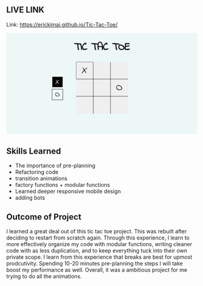 ## LIVE LINK

Link: https://erickimai.github.io/Tic-Tac-Toe/

![alt text](https://github.com/erickimai/Tic-Tac-Toe/blob/main/sample.png)

## Skills Learned

- The importance of pre-planning
- Refactoring code
- transition animations
- factory functions + modular functions
- Learned deeper responsive mobile design
- adding bots

## Outcome of Project

I learned a great deal out of this tic tac toe project. This was rebuilt after deciding to restart from scratch again. Through this experience, I learn to more effectively organize my code with modular functions, writing cleaner code with as less duplication, and to keep everything tuck into their own private scope. I learn from this experience that breaks are best for upmost prodcutivity. Spending 10-20 minutes pre-planning the steps I will take boost my performance as well. Overall, it was a ambitious project for me trying to do all the animations.
